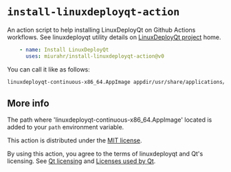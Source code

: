 # `install-linuxdeployqt-action`

An action script to help installing LinuxDeployQt on Github Actions workflows.
See linuxdeployqt utility details on [LinuxDeployQt project](https://github.com/probonopd/linuxdeployqt) home.

```yml
    - name: Install LinuxDeployQt
      uses: miurahr/install-linuxdeployqt-action@v0
```

You can call it like as follows:

```bash
linuxdeployqt-continuous-x86_64.AppImage appdir/usr/share/applications/apps.desktop
```

## More info

The path where 'linuxdeployqt-continuous-x86_64.AppImage' located is added to your `path` environment variable.

This action is distributed under the [MIT license](LICENSE).

By using this action, you agree to the terms of linuxdeployqt and Qt's licensing.
See [Qt licensing](https://www.qt.io/licensing/) and [Licenses used by Qt](https://doc.qt.io/qt-5/licenses-used-in-qt.html). 
